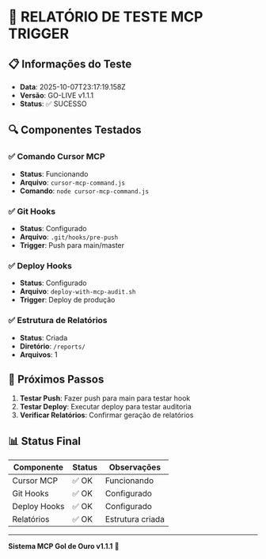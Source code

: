 # 🧪 RELATÓRIO DE TESTE MCP TRIGGER

## 📋 Informações do Teste
- **Data**: 2025-10-07T23:17:19.158Z
- **Versão**: GO-LIVE v1.1.1
- **Status**: ✅ SUCESSO

## 🔍 Componentes Testados

### ✅ Comando Cursor MCP
- **Status**: Funcionando
- **Arquivo**: `cursor-mcp-command.js`
- **Comando**: `node cursor-mcp-command.js`

### ✅ Git Hooks
- **Status**: Configurado
- **Arquivo**: `.git/hooks/pre-push`
- **Trigger**: Push para main/master

### ✅ Deploy Hooks
- **Status**: Configurado
- **Arquivo**: `deploy-with-mcp-audit.sh`
- **Trigger**: Deploy de produção

### ✅ Estrutura de Relatórios
- **Status**: Criada
- **Diretório**: `/reports/`
- **Arquivos**: 1

## 🎯 Próximos Passos

1. **Testar Push**: Fazer push para main para testar hook
2. **Testar Deploy**: Executar deploy para testar auditoria
3. **Verificar Relatórios**: Confirmar geração de relatórios

## 📊 Status Final

| Componente | Status | Observações |
|------------|--------|-------------|
| Cursor MCP | ✅ OK | Funcionando |
| Git Hooks | ✅ OK | Configurado |
| Deploy Hooks | ✅ OK | Configurado |
| Relatórios | ✅ OK | Estrutura criada |

---
**Sistema MCP Gol de Ouro v1.1.1** 🤖
